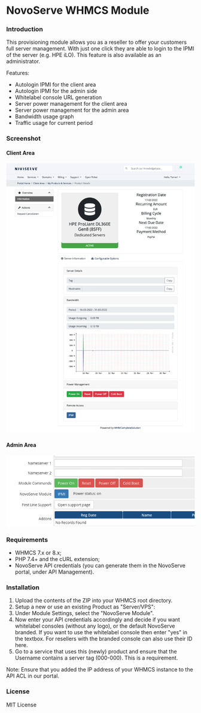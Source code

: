 # NovoServe WHMCS Module

### Introduction

This provisioning module allows you as a reseller to offer your customers full server management.
With just one click they are able to login to the IPMI of the server (e.g. HPE iLO). This feature is also available as an administrator.

Features:
- Autologin IPMI for the client area
- Autologin IPMI for the admin side
- Whitelabel console URL generation
- Server power management for the client area
- Server power management for the admin area
- Bandwidth usage graph
- Traffic usage for current period

### Screenshot

#### Client Area
[![](screenshot-client-area.png)]()

#### Admin Area
[![](screenshot-admin-area.png)]()


### Requirements
- WHMCS 7.x or 8.x;
- PHP 7.4+ and the cURL extension;
- NovoServe API credentials (you can generate them in the NovoServe portal, under API Management).

### Installation

1. Upload the contents of the ZIP into your WHMCS root directory.
2. Setup a new or use an existing Product as "Server/VPS":
3. Under Module Settings, select the "NovoServe Module".
4. Now enter your API credentials accordingly and decide if you want whitelabel consoles (without any logo), or the default NovoServe branded. If you want to use the whitelabel console then enter "yes" in the textbox. For resellers with the branded console can also use their ID here.
5. Go to a service that uses this (newly) product and ensure that the Username contains a server tag (000-000). This is a requirement.

Note: Ensure that you added the IP address of your WHMCS instance to the API ACL in our portal.

### License
MIT License
